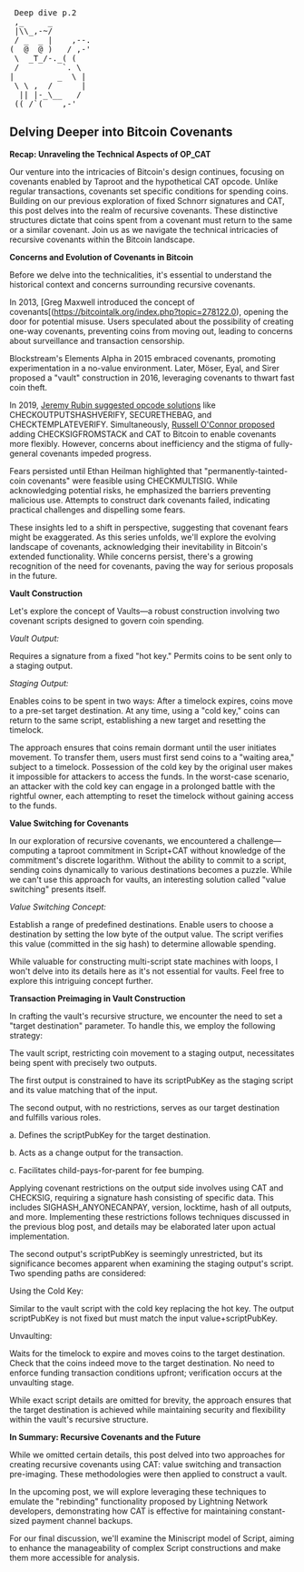 <pre> Deep dive p.2
 ,_     _
 |\\_,-~/
 / _  _ |    ,--.
(  @  @ )   / ,-'
 \  _T_/-._( (
 /         `. \
|         _  \ |
 \ \ ,  /      |
  || |-_\__   /
 ((_/`(____,-'        
</pre>
## Delving Deeper into Bitcoin Covenants

**Recap: Unraveling the Technical Aspects of OP_CAT**

Our venture into the intricacies of Bitcoin's design continues, focusing on covenants enabled by Taproot and the hypothetical CAT opcode. Unlike regular transactions, covenants set specific conditions for spending coins. Building on our previous exploration of fixed Schnorr signatures and CAT, this post delves into the realm of recursive covenants. These distinctive structures dictate that coins spent from a covenant must return to the same or a similar covenant. Join us as we navigate the technical intricacies of recursive covenants within the Bitcoin landscape.

**Concerns and Evolution of Covenants in Bitcoin**

Before we delve into the technicalities, it's essential to understand the historical context and concerns surrounding recursive covenants.

In 2013, [Greg Maxwell introduced the concept of covenants[(https://bitcointalk.org/index.php?topic=278122.0), opening the door for potential misuse. Users speculated about the possibility of creating one-way covenants, preventing coins from moving out, leading to concerns about surveillance and transaction censorship.

Blockstream's Elements Alpha in 2015 embraced covenants, promoting experimentation in a no-value environment. Later, Möser, Eyal, and Sirer proposed a "vault" construction in 2016, leveraging covenants to thwart fast coin theft.

In 2019, [Jeremy Rubin suggested opcode solutions](https://lists.linuxfoundation.org/pipermail/bitcoin-dev/2019-May/016934.html) like CHECKOUTPUTSHASHVERIFY, SECURETHEBAG, and CHECKTEMPLATEVERIFY. Simultaneously, [Russell O'Connor proposed](https://lists.linuxfoundation.org/pipermail/bitcoin-dev/2019-May/016946.html) adding CHECKSIGFROMSTACK and CAT to Bitcoin to enable covenants more flexibly. However, concerns about inefficiency and the stigma of fully-general covenants impeded progress.

Fears persisted until Ethan Heilman highlighted that "permanently-tainted-coin covenants" were feasible using CHECKMULTISIG. While acknowledging potential risks, he emphasized the barriers preventing malicious use. Attempts to construct dark covenants failed, indicating practical challenges and dispelling some fears.

These insights led to a shift in perspective, suggesting that covenant fears might be exaggerated. As this series unfolds, we'll explore the evolving landscape of covenants, acknowledging their inevitability in Bitcoin's extended functionality. While concerns persist, there's a growing recognition of the need for covenants, paving the way for serious proposals in the future.

**Vault Construction**

Let's explore the concept of Vaults—a robust construction involving two covenant scripts designed to govern coin spending.

*Vault Output:*

  Requires a signature from a fixed "hot key."
  Permits coins to be sent only to a staging output.

*Staging Output:*

  Enables coins to be spent in two ways:
  After a timelock expires, coins move to a pre-set target destination.
  At any time, using a "cold key," coins can return to the same script, establishing a new target and resetting the timelock.
  
The approach ensures that coins remain dormant until the user initiates movement. To transfer them, users must first send coins to a "waiting area," subject to a timelock. Possession of the cold key by the original user makes it impossible for attackers to access the funds. In the worst-case scenario, an attacker with the cold key can engage in a prolonged battle with the rightful owner, each attempting to reset the timelock without gaining access to the funds.

**Value Switching for Covenants**

In our exploration of recursive covenants, we encountered a challenge—computing a taproot commitment in Script+CAT without knowledge of the commitment's discrete logarithm. Without the ability to commit to a script, sending coins dynamically to various destinations becomes a puzzle. While we can't use this approach for vaults, an interesting solution called "value switching" presents itself.

*Value Switching Concept:*

  Establish a range of predefined destinations.
  Enable users to choose a destination by setting the low byte of the output value.
  The script verifies this value (committed in the sig hash) to determine allowable spending.

While valuable for constructing multi-script state machines with loops, I won't delve into its details here as it's not essential for vaults. Feel free to explore this intriguing concept further.

**Transaction Preimaging in Vault Construction**

In crafting the vault's recursive structure, we encounter the need to set a "target destination" parameter. To handle this, we employ the following strategy:

The vault script, restricting coin movement to a staging output, necessitates being spent with precisely two outputs.

The first output is constrained to have its scriptPubKey as the staging script and its value matching that of the input.

The second output, with no restrictions, serves as our target destination and fulfills various roles.

a. Defines the scriptPubKey for the target destination.

b. Acts as a change output for the transaction.

c. Facilitates child-pays-for-parent for fee bumping.

Applying covenant restrictions on the output side involves using CAT and CHECKSIG, requiring a signature hash consisting of specific data. This includes SIGHASH_ANYONECANPAY, version, locktime, hash of all outputs, and more. Implementing these restrictions follows techniques discussed in the previous blog post, and details may be elaborated later upon actual implementation.

The second output's scriptPubKey is seemingly unrestricted, but its significance becomes apparent when examining the staging output's script. Two spending paths are considered:

Using the Cold Key:

Similar to the vault script with the cold key replacing the hot key.
The output scriptPubKey is not fixed but must match the input value+scriptPubKey.

Unvaulting:

Waits for the timelock to expire and moves coins to the target destination.
Check that the coins indeed move to the target destination.
No need to enforce funding transaction conditions upfront; verification occurs at the unvaulting stage.

While exact script details are omitted for brevity, the approach ensures that the target destination is achieved while maintaining security and flexibility within the vault's recursive structure.

**In Summary: Recursive Covenants and the Future**

While we omitted certain details, this post delved into two approaches for creating recursive covenants using CAT: value switching and transaction pre-imaging. These methodologies were then applied to construct a vault.

In the upcoming post, we will explore leveraging these techniques to emulate the "rebinding" functionality proposed by Lightning Network developers, demonstrating how CAT is effective for maintaining constant-sized payment channel backups.

For our final discussion, we'll examine the Miniscript model of Script, aiming to enhance the manageability of complex Script constructions and make them more accessible for analysis. 

